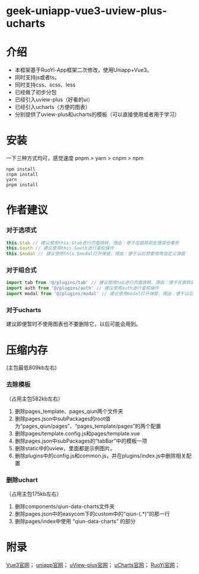 # geek-uniapp-vue3-uview-plus-ucharts

# 介绍
* 本框架基于RuoYi-App框架二次修改，使用Uniapp+Vue3。
* 同时支持js或者ts。
* 同时支持css、scss、less
* 已经做了初步分包
* 已经引入uview-plus（好看的ui）
* 已经引入ucharts（方便的图表）
* 分别提供了uview-plus和ucharts的模板（可以直接使用或者用于学习）

# 安装

一下三种方式均可，感觉速度 pnpm > yarn > cnpm > npm

```shell
npm install
cnpm install
yarn
pnpm install
```

# 作者建议

### 对于选项式

```js
this.$tab // 建议使用this.$tab进行页面跳转，理由：便于在跳转前处理其他事务
this.$auth // 建议使用this.$auth进行鉴权操作
this.$modal // 建议使用this.$modal打开弹窗，理由：便于以后想要使用自定义弹窗
```

### 对于组合式

```js
import tab from '@/plugins/tab' // 建议使用tab进行页面跳转，理由：便于在跳转前处理其他事务
import auth from '@/plugins/auth' // 建议使用auth进行鉴权操作
import modal from '@/plugins/modal' // 建议使用modal打开弹窗，理由：便于以后想要使用自定义弹窗
```

### 对于ucharts
建议即便暂时不使用图表也不要删除它，以后可能会用到。
# 压缩内存
(主包最低809kb左右)
### 去除模板
（占用主包582kb左右）
1. 删除pages_template、pages_qiun两个文件夹
2. 删除pages.json中subPackages的root值为“pages_qiun/pages”、“pages_template/pages”的两个配置
3. 删除pages/template.config.js和pages/template.vue
4. 删除pages.json中subPackages的“tabBar”中的模板一项
5. 删除static中的uview，里面都是示例图片。
6. 删除plugins中的config.js和common.js，并在plugins/index.js中删除相关配置

### 删除uchart
（占用主包175kb左右）
1. 删除components/qiun-data-charts文件夹
2. 删除pages.json中的easycom下的custom中的"qiun-(.*)"的那一行
3. 删除pages/index中使用 “qiun-data-charts” 的部分

# 附录
[Vue3官网](https://cn.vuejs.org/)；
[uniapp官网](https://uniapp.dcloud.net.cn/)；
[uView-plus官网](https://uiadmin.net/uview-plus/)；
[uCharts官网](https://www.ucharts.cn/v2/#/)；
[RuoYi官网](http://ruoyi.vip/)；
